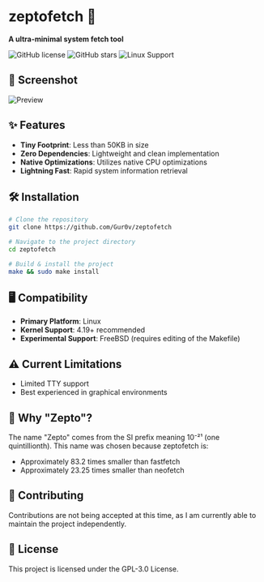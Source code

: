 # zeptofetch 🚀

**A ultra-minimal system fetch tool**

![GitHub license](https://img.shields.io/github/license/Gur0v/zeptofetch)
![GitHub stars](https://img.shields.io/github/stars/Gur0v/zeptofetch)
![Linux Support](https://img.shields.io/badge/platform-linux-brightgreen)

## 📸 Screenshot

![Preview](https://monke.party/f3rdfmvb.png)

## ✨ Features

- **Tiny Footprint**: Less than 50KB in size
- **Zero Dependencies**: Lightweight and clean implementation
- **Native Optimizations**: Utilizes native CPU optimizations
- **Lightning Fast**: Rapid system information retrieval

## 🛠 Installation

```bash
# Clone the repository
git clone https://github.com/Gur0v/zeptofetch

# Navigate to the project directory
cd zeptofetch

# Build & install the project
make && sudo make install
```

## 🖥 Compatibility

- **Primary Platform**: Linux
- **Kernel Support**: 4.19+ recommended
- **Experimental Support**: FreeBSD (requires editing of the Makefile)

## ⚠️ Current Limitations

- Limited TTY support
- Best experienced in graphical environments

## 🤔 Why "Zepto"?

The name "Zepto" comes from the SI prefix meaning 10⁻²¹ (one quintillionth). This name was chosen because zeptofetch is:
- Approximately 83.2 times smaller than fastfetch
- Approximately 23.25 times smaller than neofetch

## 🤝 Contributing

Contributions are not being accepted at this time, as I am currently able to maintain the project independently.

## 📄 License

This project is licensed under the GPL-3.0 License.
